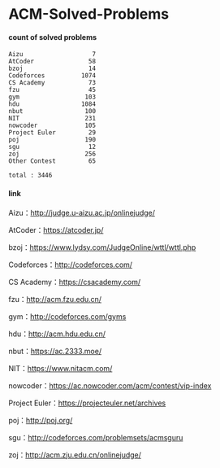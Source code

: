 ﻿# ACM-Solved-Problems

#### count of solved problems
	Aizu                   7
	AtCoder               58
	bzoj                  14
	Codeforces          1074
	CS Academy            73
	fzu                   45
	gym                  103
	hdu                 1084
	nbut                 100
	NIT                  231
	nowcoder             105
	Project Euler         29
	poj                  190
	sgu                   12
	zoj                  256
	Other Contest         65

`total : 3446`


#### link

Aizu：http://judge.u-aizu.ac.jp/onlinejudge/

AtCoder：https://atcoder.jp/

bzoj：https://www.lydsy.com/JudgeOnline/wttl/wttl.php

Codeforces：http://codeforces.com/

CS Academy：https://csacademy.com/

fzu：http://acm.fzu.edu.cn/

gym：http://codeforces.com/gyms

hdu：http://acm.hdu.edu.cn/

nbut：https://ac.2333.moe/

NIT：https://www.nitacm.com/

nowcoder：https://ac.nowcoder.com/acm/contest/vip-index

Project Euler：https://projecteuler.net/archives

poj：http://poj.org/

sgu：http://codeforces.com/problemsets/acmsguru

zoj：http://acm.zju.edu.cn/onlinejudge/
